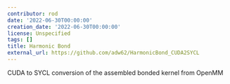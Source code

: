 ```yaml
---
contributor: rod
date: '2022-06-30T00:00:00'
creation_date: '2022-06-30T00:00:00'
license: Unspecified
tags: []
title: Harmonic Bond
external_url: https://github.com/adw62/HarmonicBond_CUDA2SYCL
---
```


CUDA to SYCL conversion of the assembled bonded kernel from OpenMM
